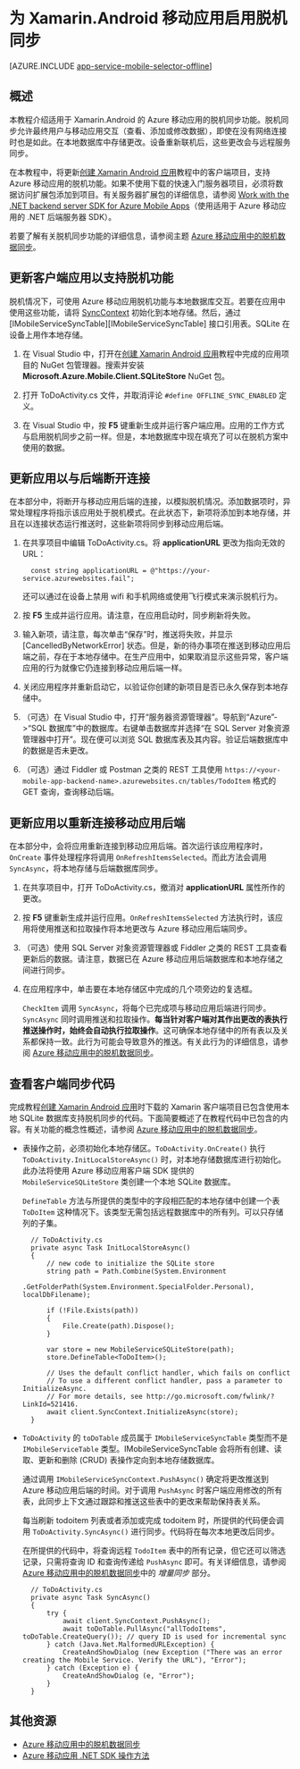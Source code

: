 <properties
    pageTitle="为 Azure 移动应用启用脱机同步 (Xamarin Android)"
    description="了解如何在 Xamarin Android 应用程序中使用应用服务移动应用缓存和同步脱机数据"
    documentationCenter="xamarin"
    authors="adrianhall"
    manager="dwrede"
    editor=""
    services="app-service\mobile"/>  


<tags
    ms.service="app-service-mobile"
    ms.workload="mobile"
    ms.tgt_pltfrm="mobile-xamarin-android"
    ms.devlang="dotnet"
    ms.topic="article"
    ms.date="10/01/2016"
    wacn.date="11/21/2016"
    ms.author="adrianha"/>

# 为 Xamarin.Android 移动应用启用脱机同步

[AZURE.INCLUDE [app-service-mobile-selector-offline](../../includes/app-service-mobile-selector-offline.md)]

## 概述

本教程介绍适用于 Xamarin.Android 的 Azure 移动应用的脱机同步功能。脱机同步允许最终用户与移动应用交互（查看、添加或修改数据），即使在没有网络连接时也是如此。在本地数据库中存储更改。设备重新联机后，这些更改会与远程服务同步。

在本教程中，将更新[创建 Xamarin Android 应用]教程中的客户端项目，支持 Azure 移动应用的脱机功能。如果不使用下载的快速入门服务器项目，必须将数据访问扩展包添加到项目。有关服务器扩展包的详细信息，请参阅 [Work with the .NET backend server SDK for Azure Mobile Apps](/documentation/articles/app-service-mobile-dotnet-backend-how-to-use-server-sdk/)（使用适用于 Azure 移动应用的 .NET 后端服务器 SDK）。

若要了解有关脱机同步功能的详细信息，请参阅主题 [Azure 移动应用中的脱机数据同步]。

## 更新客户端应用以支持脱机功能

脱机情况下，可使用 Azure 移动应用脱机功能与本地数据库交互。若要在应用中使用这些功能，请将 [SyncContext] 初始化到本地存储。然后，通过 [IMobileServiceSyncTable][IMobileServiceSyncTable] 接口引用表。SQLite 在设备上用作本地存储。

1. 在 Visual Studio 中，打开在[创建 Xamarin Android 应用]教程中完成的应用项目的 NuGet 包管理器。搜索并安装 **Microsoft.Azure.Mobile.Client.SQLiteStore** NuGet 包。

2. 打开 ToDoActivity.cs 文件，并取消评论 `#define OFFLINE_SYNC_ENABLED` 定义。

3. 在 Visual Studio 中，按 **F5** 键重新生成并运行客户端应用。应用的工作方式与启用脱机同步之前一样。但是，本地数据库中现在填充了可以在脱机方案中使用的数据。

## <a name="update-sync"></a>更新应用以与后端断开连接

在本部分中，将断开与移动应用后端的连接，以模拟脱机情况。添加数据项时，异常处理程序将指示该应用处于脱机模式。在此状态下，新项将添加到本地存储，并且在以连接状态运行推送时，这些新项将同步到移动应用后端。

1. 在共享项目中编辑 ToDoActivity.cs。将 **applicationURL** 更改为指向无效的 URL：

         const string applicationURL = @"https://your-service.azurewebsites.fail";

	还可以通过在设备上禁用 wifi 和手机网络或使用飞行模式来演示脱机行为。

2. 按 **F5** 生成并运行应用。请注意，在应用启动时，同步刷新将失败。

3. 输入新项，请注意，每次单击“保存”时，推送将失败，并显示 [CancelledByNetworkError] 状态。但是，新的待办事项在推送到移动应用后端之前，存在于本地存储中。在生产应用中，如果取消显示这些异常，客户端应用的行为就像它仍连接到移动应用后端一样。

4. 关闭应用程序并重新启动它，以验证你创建的新项目是否已永久保存到本地存储中。

5. （可选）在 Visual Studio 中，打开“服务器资源管理器”。导航到“Azure”->“SQL 数据库”中的数据库。右键单击数据库并选择“在 SQL Server 对象资源管理器中打开”。现在便可以浏览 SQL 数据库表及其内容。验证后端数据库中的数据是否未更改。

6. （可选）通过 Fiddler 或 Postman 之类的 REST 工具使用 `https://<your-mobile-app-backend-name>.azurewebsites.cn/tables/TodoItem` 格式的 GET 查询，查询移动后端。

## <a name="update-online-app"></a>更新应用以重新连接移动应用后端

在本部分中，会将应用重新连接到移动应用后端。首次运行该应用程序时，`OnCreate` 事件处理程序将调用 `OnRefreshItemsSelected`。而此方法会调用 `SyncAsync`，将本地存储与后端数据库同步。

1. 在共享项目中，打开 ToDoActivity.cs，撤消对 **applicationURL** 属性所作的更改。

2. 按 **F5** 键重新生成并运行应用。`OnRefreshItemsSelected` 方法执行时，该应用将使用推送和拉取操作将本地更改与 Azure 移动应用后端同步。

3. （可选）使用 SQL Server 对象资源管理器或 Fiddler 之类的 REST 工具查看更新后的数据。请注意，数据已在 Azure 移动应用后端数据库和本地存储之间进行同步。

4. 在应用程序中，单击要在本地存储区中完成的几个项旁边的复选框。

    `CheckItem` 调用 `SyncAsync`，将每个已完成项与移动应用后端进行同步。`SyncAsync` 同时调用推送和拉取操作。**每当针对客户端对其作出更改的表执行推送操作时，始终会自动执行拉取操作**。这可确保本地存储中的所有表以及关系都保持一致。此行为可能会导致意外的推送。有关此行为的详细信息，请参阅 [Azure 移动应用中的脱机数据同步]。

## 查看客户端同步代码

完成教程[创建 Xamarin Android 应用]时下载的 Xamarin 客户端项目已包含使用本地 SQLite 数据库支持脱机同步的代码。下面简要概述了在教程代码中已包含的内容。有关功能的概念性概述，请参阅 [Azure 移动应用中的脱机数据同步]。

* 表操作之前，必须初始化本地存储区。`ToDoActivity.OnCreate()` 执行 `ToDoActivity.InitLocalStoreAsync()` 时，对本地存储数据库进行初始化。此办法将使用 Azure 移动应用客户端 SDK 提供的 `MobileServiceSQLiteStore` 类创建一个本地 SQLite 数据库。

	`DefineTable` 方法与所提供的类型中的字段相匹配的本地存储中创建一个表 `ToDoItem` 这种情况下。该类型无需包括远程数据库中的所有列。可以只存储列的子集。

		// ToDoActivity.cs
        private async Task InitLocalStoreAsync()
        {
            // new code to initialize the SQLite store
            string path = Path.Combine(System.Environment
				.GetFolderPath(System.Environment.SpecialFolder.Personal), localDbFilename);

            if (!File.Exists(path))
            {
                File.Create(path).Dispose();
            }

            var store = new MobileServiceSQLiteStore(path);
            store.DefineTable<ToDoItem>();

            // Uses the default conflict handler, which fails on conflict
            // To use a different conflict handler, pass a parameter to InitializeAsync.
			// For more details, see http://go.microsoft.com/fwlink/?LinkId=521416.
            await client.SyncContext.InitializeAsync(store);
        }


* `ToDoActivity` 的 `toDoTable` 成员属于 `IMobileServiceSyncTable` 类型而不是 `IMobileServiceTable` 类型。IMobileServiceSyncTable 会将所有创建、读取、更新和删除 (CRUD) 表操作定向到本地存储数据库。

	通过调用 `IMobileServiceSyncContext.PushAsync()` 确定将更改推送到 Azure 移动应用后端的时间。对于调用 `PushAsync` 时客户端应用修改的所有表，此同步上下文通过跟踪和推送这些表中的更改来帮助保持表关系。

	每当刷新 todoitem 列表或者添加或完成 todoitem 时，所提供的代码便会调用 `ToDoActivity.SyncAsync()` 进行同步。代码将在每次本地更改后同步。

    在所提供的代码中，将查询远程 `TodoItem` 表中的所有记录，但它还可以筛选记录，只需将查询 ID 和查询传递给 `PushAsync` 即可。有关详细信息，请参阅 [Azure 移动应用中的脱机数据同步]中的 *增量同步* 部分。

		// ToDoActivity.cs
        private async Task SyncAsync()
        {
			try {
	            await client.SyncContext.PushAsync();
	            await toDoTable.PullAsync("allTodoItems", toDoTable.CreateQuery()); // query ID is used for incremental sync
			} catch (Java.Net.MalformedURLException) {
				CreateAndShowDialog (new Exception ("There was an error creating the Mobile Service. Verify the URL"), "Error");
			} catch (Exception e) {
				CreateAndShowDialog (e, "Error");
			}
        }

## 其他资源

* [Azure 移动应用中的脱机数据同步]
* [Azure 移动应用 .NET SDK 操作方法][8]

<!-- URLs. -->

[Create a Xamarin Android app]: /documentation/articles/app-service-mobile-xamarin-android-get-started/
[Offline Data Sync in Azure Mobile Apps]: /documentation/articles/app-service-mobile-offline-data-sync/

<!-- Images -->

<!-- URLs. -->
[创建 Xamarin Android 应用]: /documentation/articles/app-service-mobile-xamarin-android-get-started/
[Azure 移动应用中的脱机数据同步]: /documentation/articles/app-service-mobile-offline-data-sync/
[Xamarin Studio]: http://xamarin.com/download
[Xamarin extension]: http://xamarin.com/visual-studio
[SyncContext]: https://msdn.microsoft.com/zh-cn/library/azure/microsoft.windowsazure.mobileservices.mobileserviceclient.synccontext(v=azure.10).aspx
[8]: /documentation/articles/app-service-mobile-dotnet-how-to-use-client-library/

<!---HONumber=Mooncake_1114_2016-->